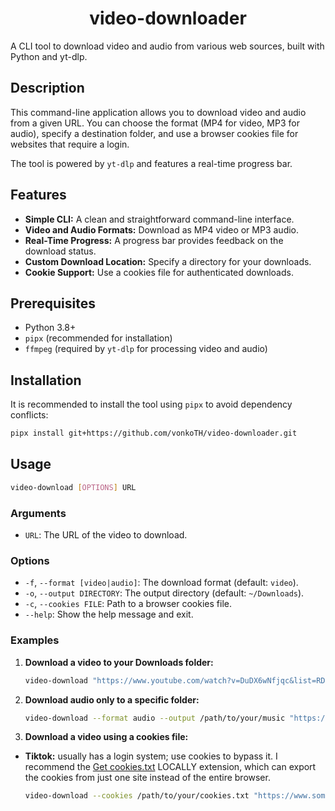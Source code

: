 <h1 align="center">video-downloader</h1>

A CLI tool to download video and audio from various web sources, built with Python and yt-dlp.

## Description

This command-line application allows you to download video and audio from a given URL. You can choose the format (MP4 for video, MP3 for audio), specify a destination folder, and use a browser cookies file for websites that require a login.

The tool is powered by `yt-dlp` and features a real-time progress bar.

## Features

-   **Simple CLI:** A clean and straightforward command-line interface.
-   **Video and Audio Formats:** Download as MP4 video or MP3 audio.
-   **Real-Time Progress:** A progress bar provides feedback on the download status.
-   **Custom Download Location:** Specify a directory for your downloads.
-   **Cookie Support:** Use a cookies file for authenticated downloads.

## Prerequisites

-   Python 3.8+
-   `pipx` (recommended for installation)
-   `ffmpeg` (required by `yt-dlp` for processing video and audio)

## Installation

It is recommended to install the tool using `pipx` to avoid dependency conflicts:

```bash
pipx install git+https://github.com/vonkoTH/video-downloader.git
```

## Usage

```bash
video-download [OPTIONS] URL
```

### Arguments

-   `URL`: The URL of the video to download.

### Options

-   `-f`, `--format [video|audio]`: The download format (default: `video`).
-   `-o`, `--output DIRECTORY`: The output directory (default: `~/Downloads`).
-   `-c`, `--cookies FILE`: Path to a browser cookies file.
-   `--help`: Show the help message and exit.

### Examples

1.  **Download a video to your Downloads folder:**

    ```bash
    video-download "https://www.youtube.com/watch?v=DuDX6wNfjqc&list=RDDuDX6wNfjqc"
    ```

2.  **Download audio only to a specific folder:**

    ```bash
    video-download --format audio --output /path/to/your/music "https://www.youtube.com/watch?v=DuDX6wNfjqc&list=RDDuDX6wNfjqc"
    ```

3.  **Download a video using a cookies file:**

-   **Tiktok:** usually has a login system; use cookies to bypass it. I recommend the [Get cookies.txt](https://chromewebstore.google.com/detail/get-cookiestxt-locally/cclelndahbckbenkjhflpdbgdldlbecc) LOCALLY extension, which can export the cookies from just one site instead of the entire browser.
    ```bash
    video-download --cookies /path/to/your/cookies.txt "https://www.some-website.com/video"
    ```
